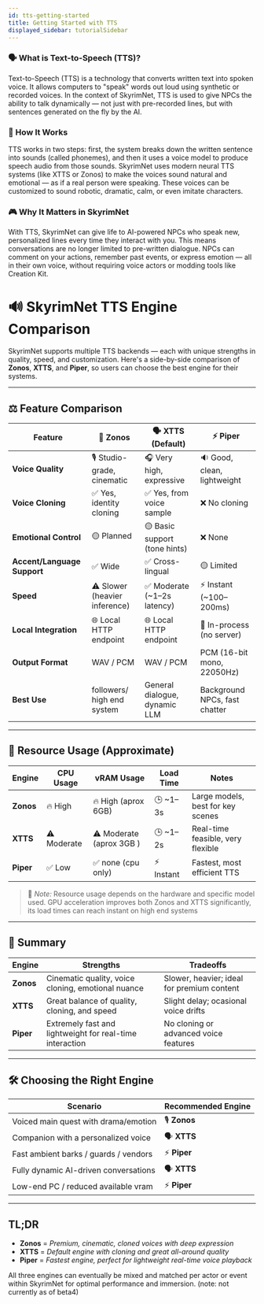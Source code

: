 ```yaml
---
id: tts-getting-started
title: Getting Started with TTS
displayed_sidebar: tutorialSidebar
---
```

### 🗣️ What is Text-to-Speech (TTS)?
Text-to-Speech (TTS) is a technology that converts written text into spoken voice. It allows computers to "speak" words out loud using synthetic or recorded voices. In the context of SkyrimNet, TTS is used to give NPCs the ability to talk dynamically — not just with pre-recorded lines, but with sentences generated on the fly by the AI.

### 🔧 How It Works
TTS works in two steps: first, the system breaks down the written sentence into sounds (called phonemes), and then it uses a voice model to produce speech audio from those sounds. SkyrimNet uses modern neural TTS systems (like XTTS or Zonos) to make the voices sound natural and emotional — as if a real person were speaking. These voices can be customized to sound robotic, dramatic, calm, or even imitate characters.

### 🎮 Why It Matters in SkyrimNet
With TTS, SkyrimNet can give life to AI-powered NPCs who speak new, personalized lines every time they interact with you. This means conversations are no longer limited to pre-written dialogue. NPCs can comment on your actions, remember past events, or express emotion — all in their own voice, without requiring voice actors or modding tools like Creation Kit.

# 🔊 SkyrimNet TTS Engine Comparison

SkyrimNet supports multiple TTS backends — each with unique strengths in quality, speed, and customization. Here's a side-by-side comparison of **Zonos**, **XTTS**, and **Piper**, so users can choose the best engine for their systems.

---

## ⚖️ Feature Comparison

| Feature                 | 🧠 Zonos                        | 🗣️ XTTS (Default)              | ⚡ Piper                         |
|-------------------------|---------------------------------|--------------------------------|----------------------------------|
| **Voice Quality**       | 🎙️ Studio-grade, cinematic      | 🎧 Very high, expressive        | 🔉 Good, clean, lightweight      |
| **Voice Cloning**       | ✅ Yes, identity cloning         | ✅ Yes, from voice sample       | ❌ No cloning                    |
| **Emotional Control**   | 🟡 Planned                      | 🟡 Basic support (tone hints)   | ❌ None                          |
| **Accent/Language Support** | ✅ Wide                      | ✅ Cross-lingual                | 🟡 Limited                       |
| **Speed**               | ⚠️ Slower (heavier inference)   | ✅ Moderate (~1–2s latency)     | ⚡ Instant (~100–200ms)         |
| **Local Integration**   | 🌐 Local HTTP endpoint          | 🌐 Local HTTP endpoint          | 🧩 In-process (no server)        |
| **Output Format**       | WAV / PCM                         | WAV / PCM                      | PCM (16-bit mono, 22050Hz)      |
| **Best Use**            | followers/ high end system        | General dialogue, dynamic LLM  | Background NPCs, fast chatter   |

---

## 🔋 Resource Usage (Approximate)

| Engine  | CPU Usage   | vRAM Usage                     | Load Time   | Notes                            |
|---------|-------------|-------------|----------------  |------------------------------------------------|
| **Zonos** | 🔥 High      | 🔥 High (aprox 6GB)         | 🕒 ~1–3s   | Large models, best for key scenes |
| **XTTS**  | ⚠️ Moderate | ⚠️ Moderate (aprox 3GB )    | 🕒 ~1–2s   | Real-time feasible, very flexible |
| **Piper** | ✅ Low      | ✅ none (cpu only)          | ⚡ Instant | Fastest, most efficient TTS       |

> 🧪 *Note:* Resource usage depends on the hardware and specific model used. GPU acceleration improves both Zonos and XTTS significantly, its load times can reach instant on high end systems

---

## 🎯 Summary

| Engine   | Strengths                                                 | Tradeoffs                                  |
|----------|-----------------------------------------------------------|--------------------------------------------|
| **Zonos** | Cinematic quality, voice cloning, emotional nuance        | Slower, heavier; ideal for premium content |
| **XTTS**  | Great balance of quality, cloning, and speed              | Slight delay; ocasional voice drifts     |
| **Piper** | Extremely fast and lightweight for real-time interaction | No cloning or advanced voice features      |

---

## 🛠️ Choosing the Right Engine

| Scenario                                | Recommended Engine |
|----------------------------------------|--------------------|
| Voiced main quest with drama/emotion   | 🎙️ **Zonos**       |
| Companion with a personalized voice    | 🗣️ **XTTS**        |
| Fast ambient barks / guards / vendors  | ⚡ **Piper**        |
| Fully dynamic AI-driven conversations  | 🗣️ **XTTS**        |
| Low-end PC /  reduced available vram   | ⚡ **Piper**        |

---

## TL;DR

- **Zonos** = *Premium, cinematic, cloned voices with deep expression*
- **XTTS** = *Default engine with cloning and great all-around quality*
- **Piper** = *Fastest engine, perfect for lightweight real-time voice playback*

All three engines can eventually be mixed and matched per actor or event within SkyrimNet for optimal performance and immersion. (note: not currently as of beta4)
